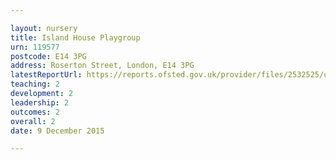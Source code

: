 ```yaml
---

layout: nursery
title: Island House Playgroup
urn: 119577
postcode: E14 3PG
address: Roserton Street, London, E14 3PG
latestReportUrl: https://reports.ofsted.gov.uk/provider/files/2532525/urn/119577.pdf
teaching: 2
development: 2
leadership: 2
outcomes: 2
overall: 2
date: 9 December 2015

---
```

